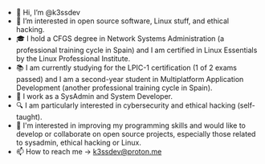 - 👋 Hi, I’m @k3ssdev
- 👀 I’m interested in open source software, Linux stuff, and ethical hacking.
- 🎓 I hold a CFGS degree in Network Systems Administration (a professional training cycle in Spain) and I am certified in Linux Essentials by the Linux Professional Institute.
- 📚 I am currently studying for the LPIC-1 certification (1 of 2 exams passed) and I am a second-year student in Multiplatform Application Development (another professional training cycle in Spain).
- 💼 I work as a SysAdmin and System Developer.
- 🔍 I am particularly interested in cybersecurity and ethical hacking (self-taught).
- 👀 I'm interested in improving my programming skills and would like to develop or collaborate on open source projects, especially those related to sysadmin, ethical hacking or Linux.
- 📫 How to reach me -> [k3ssdev@proton.me](mailto:k3ssdev@proton.me)

<!---
D0bleFil0/D0bleFil0 is a ✨ special ✨ repository because its `README.md` (this file) appears on your GitHub profile.
You can click the Preview link to take a look at your changes.
--->
